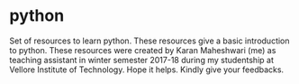 # python
Set of resources to learn python. These resources give a basic introduction to python. These resources were created by Karan Maheshwari (me) as teaching assistant in winter semester 2017-18 during my studentship at Vellore Institute of Technology. Hope it helps. Kindly give your feedbacks.
